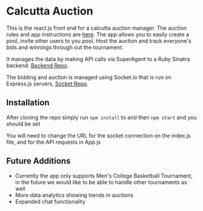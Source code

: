 # Calcutta Auction

This is the react.js front end for a calcutta auction manager. The auction rules and app instructions are [here](https://calcutta-backend.herokuapp.com/). The app allows you to easily create a pool, invite other users to you pool. Host the auction and track everyone's bids and winnings through out the tournament.

It manages the data by making API calls via SuperAgent to a Ruby Sinatra backend. [Backend Repo](https://github.com/anthonyjlower/calcutta-api).

The bidding and auction is managed using Socket.io that is run on Express.js servers, [Socket Repo](https://github.com/anthonyjlower/calcutta-socket-exp).


## Installation
After cloning the repo simply run `npm install` to and then `npm start` and you should be set

You will need to change the URL for the socket connection on the index.js file, and for the API requests in App.js

## Future Additions
* Currently the app only supports Men's College Basketball Tournament, in the future we would like to be able to handle other tournaments as well
* More data analytics showing trends in auctions
* Expanded chat functionality 